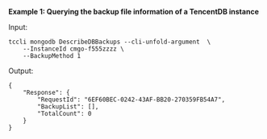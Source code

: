 **Example 1: Querying the backup file information of a TencentDB instance**



Input: 

```
tccli mongodb DescribeDBBackups --cli-unfold-argument  \
    --InstanceId cmgo-f555zzzz \
    --BackupMethod 1
```

Output: 
```
{
    "Response": {
        "RequestId": "6EF60BEC-0242-43AF-BB20-270359FB54A7",
        "BackupList": [],
        "TotalCount": 0
    }
}
```

